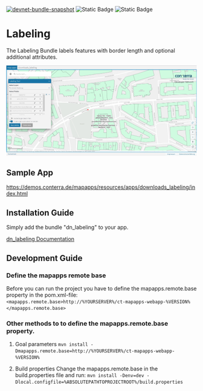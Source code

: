 [![devnet-bundle-snapshot](https://github.com/conterra/mapapps-bookmarks/actions/workflows/devnet-bundle-snapshot.yml/badge.svg)](https://github.com/conterra/mapapps-bookmarks/actions/workflows/devnet-bundle-snapshot.yml)
![Static Badge](https://img.shields.io/badge/requires_map.apps-4.13.0-e5e5e5?labelColor=%233E464F&logoColor=%23e5e5e5)
![Static Badge](https://img.shields.io/badge/tested_for_map.apps-4.17.0-%20?labelColor=%233E464F&color=%232FC050)
# Labeling

The Labeling Bundle labels features with border length and optional additional attributes.

![Screenshot App](https://github.com/conterra/mapapps-labeling/blob/main/screenshot.JPG)

## Sample App
https://demos.conterra.de/mapapps/resources/apps/downloads_labeling/index.html

## Installation Guide
Simply add the bundle "dn_labeling" to your app.

[dn_labeling Documentation](https://github.com/conterra/mapapps-labeling/tree/main/src/main/js/bundles/dn_labeling)

## Development Guide
### Define the mapapps remote base
Before you can run the project you have to define the mapapps.remote.base property in the pom.xml-file:
`<mapapps.remote.base>http://%YOURSERVER%/ct-mapapps-webapp-%VERSION%</mapapps.remote.base>`

### Other methods to to define the mapapps.remote.base property.
1. Goal parameters
   `mvn install -Dmapapps.remote.base=http://%YOURSERVER%/ct-mapapps-webapp-%VERSION%`

2. Build properties
   Change the mapapps.remote.base in the build.properties file and run:
   `mvn install -Denv=dev -Dlocal.configfile=%ABSOLUTEPATHTOPROJECTROOT%/build.properties`
